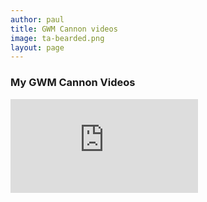 ```yaml
---
author: paul
title: GWM Cannon videos
image: ta-bearded.png
layout: page
---
```


### My GWM Cannon Videos

<div class="videoContainer">
<iframe class="responsive-iframe" src="https://www.youtube.com/embed/videoseries?list=PLhfYUIj-952JPMxMf7EEyRZ0wsnnxBUwv" title="YouTube video player" frameborder="0" allow="accelerometer; autoplay; clipboard-write; encrypted-media; gyroscope; picture-in-picture" allowfullscreen></iframe>
</div>
